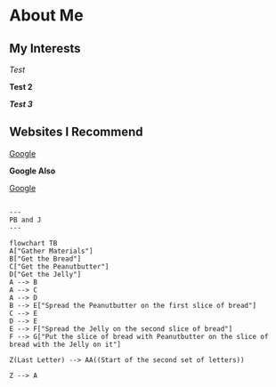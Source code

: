 <H1> About Me </H1>

<H2> My Interests </H2>

*Test*

**Test 2**

***Test 3***

<H2> Websites I Recommend </H2>

<a href="www.google.com"> Google </a>

<b href="www.google.com"> Google Also </b>

[Google](www.google.com)

```mermaid

---
PB and J
---

flowchart TB
A["Gather Materials"]
B["Get the Bread"]
C["Get the Peanutbutter"] 
D["Get the Jelly"]
A --> B
A --> C
A --> D
B --> E["Spread the Peanutbutter on the first slice of bread"]
C --> E
D --> E
E --> F["Spread the Jelly on the second slice of bread"]
F --> G["Put the slice of bread with Peanutbutter on the slice of bread with the Jelly on it"]

Z(Last Letter) --> AA((Start of the second set of letters))

Z --> A
